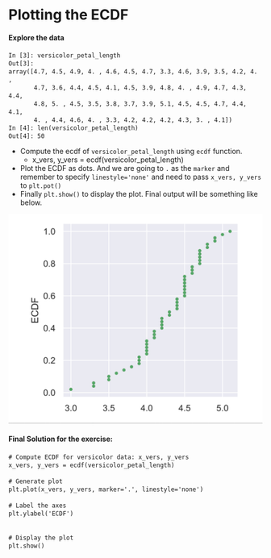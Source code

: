 # Plotting the ECDF

#### Explore the data

```text
In [3]: versicolor_petal_length
Out[3]: 
array([4.7, 4.5, 4.9, 4. , 4.6, 4.5, 4.7, 3.3, 4.6, 3.9, 3.5, 4.2, 4. ,
       4.7, 3.6, 4.4, 4.5, 4.1, 4.5, 3.9, 4.8, 4. , 4.9, 4.7, 4.3, 4.4,
       4.8, 5. , 4.5, 3.5, 3.8, 3.7, 3.9, 5.1, 4.5, 4.5, 4.7, 4.4, 4.1,
       4. , 4.4, 4.6, 4. , 3.3, 4.2, 4.2, 4.2, 4.3, 3. , 4.1])
In [4]: len(versicolor_petal_length)
Out[4]: 50
```

* Compute the ecdf of `versicolor_petal_length`  using `ecdf` function.
  * x\_vers, y\_vers = ecdf\(versicolor\_petal\_length\)
* Plot the ECDF as dots. And we are going to `.`  as the `marker`  and remember to specify `linestyle='none'`  and need to pass `x_vers, y_vers`  to `plt.pot()` 
* Finally `plt.show()` to display the plot. Final output will be something like below. 

![](../.gitbook/assets/screenshot-2020-08-08-at-11.41.28-am.png)

#### Final Solution for the exercise: 

```text
# Compute ECDF for versicolor data: x_vers, y_vers
x_vers, y_vers = ecdf(versicolor_petal_length)

# Generate plot
plt.plot(x_vers, y_vers, marker='.', linestyle='none')

# Label the axes
plt.ylabel('ECDF')


# Display the plot
plt.show()

```

